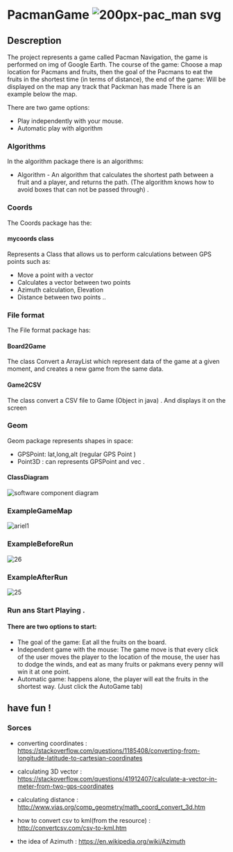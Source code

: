 # PacmanGame ![200px-pac_man svg](https://user-images.githubusercontent.com/44754325/49365224-e9cd5f00-f6ee-11e8-8a7b-4521bce0280f.png)

## Descreption

The project represents a game called Pacman Navigation, the game is performed on img of Google Earth. The course of the game: Choose a map location for Pacmans and fruits, then the goal of the Pacmans to eat the fruits in the shortest time (in terms of distance), the end of the game:
Will be displayed on the map any track that Packman has made
There is an example below the map.

There are two game options:
- Play independently with your mouse.
- Automatic play with algorithm

### Algorithms 
In the algorithm package there is an algorithms:
- Algorithm - An algorithm that calculates the shortest path between a fruit and a player, and returns the path.
(The algorithm knows how to avoid boxes that can not be passed through) .

### Coords 
The Coords package has the:
 #### mycoords class
  Represents a Class that allows us to perform calculations between GPS points such as:
  - Move a point with a vector
  - Calculates a vector between two points
  - Azimuth calculation, Elevation
  - Distance between two points
  ..
 
### File format 
The File format package has:
#### Board2Game
The class Convert a ArrayList<String> which represent data of the game at a given moment, and creates a new game from the same data.
#### Game2CSV
The class convert a CSV file to Game (Object in java) . 
And displays it on the screen



### Geom 
Geom package represents shapes in space:
- GPSPoint: lat,long,alt (regular GPS Point ) 
- Point3D : can represents GPSPoint and vec .


 #### ClassDiagram
![software component diagram](https://user-images.githubusercontent.com/44754325/50836257-71973080-1361-11e9-843d-9ed415a7d98b.png)

 
 
### ExampleGameMap

![ariel1](https://user-images.githubusercontent.com/44754325/49361557-0b294d80-f6e5-11e8-90f0-a871b2571359.png)

### ExampleBeforeRun 
![26](https://user-images.githubusercontent.com/44754325/50837946-8e356780-1365-11e9-8f3b-90e6a6febe38.png)

### ExampleAfterRun
![25](https://user-images.githubusercontent.com/44754325/50837951-92618500-1365-11e9-8c44-be400a965112.png)

### Run ans Start Playing .

#### There are two options to start:
- The goal of the game: Eat all the fruits on the board.
- Independent game with the mouse: The game move is that every click of the user moves the player to the location of the mouse, the user has to dodge the winds, and eat as many fruits or pakmans every penny will win it at one point.
- Automatic game: happens alone, the player will eat the fruits in the shortest way. (Just click the AutoGame tab)

## have fun !

### Sorces

 - converting coordinates : https://stackoverflow.com/questions/1185408/converting-from-longitude-latitude-to-cartesian-coordinates  

- calculating 3D vector : https://stackoverflow.com/questions/41912407/calculate-a-vector-in-meter-from-two-gps-coordinates 

 - calculating distance : http://www.vias.org/comp_geometry/math_coord_convert_3d.htm

- how to convert csv to kml(from the resource) : http://convertcsv.com/csv-to-kml.htm 

- the idea of Azimuth : https://en.wikipedia.org/wiki/Azimuth 

